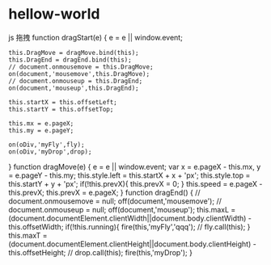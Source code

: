 # hellow-world
js
拖拽
function dragStart(e) {
    e = e || window.event;

    this.DragMove = dragMove.bind(this);
    this.DragEnd = dragEnd.bind(this);
    // document.onmousemove = this.DragMove;
    on(document,'mousemove',this.DragMove);
    // document.onmouseup = this.DragEnd;
    on(document,'mouseup',this.DragEnd);

    this.startX = this.offsetLeft;
    this.startY = this.offsetTop;

    this.mx = e.pageX;
    this.my = e.pageY;

    on(oDiv,'myFly',fly);
    on(oDiv,'myDrop',drop);
}
function dragMove(e) {
    e = e || window.event;
    var x = e.pageX - this.mx,
        y = e.pageY - this.my;
    this.style.left = this.startX + x + 'px';
    this.style.top = this.startY + y + 'px';
    if(!this.prevX){
        this.prevX = 0;
    }
    this.speed = e.pageX - this.prevX;
    this.prevX = e.pageX;
}
function dragEnd() {
    // document.onmousemove = null;
    off(document,'mousemove');
    // document.onmouseup = null;
    off(document,'mouseup');
    this.maxL = (document.documentElement.clientWidth||document.body.clientWidth) - this.offsetWidth;
    if(!this.running){
        fire(this,'myFly','qqq');
        // fly.call(this);
    }
    this.maxT = (document.documentElement.clientHeight||document.body.clientHeight) - this.offsetHeight;
    // drop.call(this);
    fire(this,'myDrop');
}
